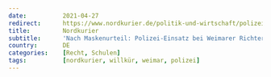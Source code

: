 ```yaml
---
date:          2021-04-27
redirect:      https://www.nordkurier.de/politik-und-wirtschaft/polizei-einsatz-bei-weimarer-richter-2643297704.html
title:         Nordkurier
subtitle:      'Nach Maskenurteil: Polizei-Einsatz bei Weimarer Richter'
country:       DE
categories:    [Recht, Schulen]
tags:          [nordkurier, willkür, weimar, polizei]
---
```

